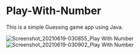 # Play-With-Number
 This is a simple Guessing game app using Java.
 
![Screenshot_20210619-030855_Play With Number](https://user-images.githubusercontent.com/85643435/122616606-82a90780-d0ac-11eb-9c38-261d9b203070.jpg) ![Screenshot_20210619-030902_Play With Number](https://user-images.githubusercontent.com/85643435/122616649-93597d80-d0ac-11eb-87d1-31e9c00efddc.jpg)
